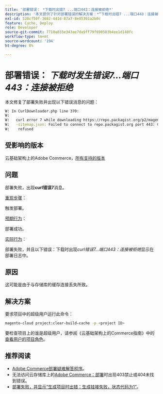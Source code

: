 ```yaml
---
title: '部署错误： *下载时出错7 ...端口443：连接被拒绝*'
description: '本文提供了针对部署错误的解决方案：*“下载时出错7 ...端口443：连接被拒绝”*。'
exl-id: 520cf50f-3682-441d-87a7-8e05301a2b0c
feature: Cache, Deploy
role: Developer
source-git-commit: 7718a835e343ae7da9ff79f690503b4ee1d140fc
workflow-type: tm+mt
source-wordcount: '194'
ht-degree: 0%

---
```


# 部署错误： *下载时发生错误7...端口443：连接被拒绝*

本文修复了部署失败并出现以下错误消息的问题：

```bash
W: In CurlDownloader.php line 370:
W:
W:   curl error 7 while downloading https://repo.packagist.org/p2/magento/module
W:   -sitemap.json: Failed to connect to repo.packagist.org port 443: Connection
W:    refused
```

## 受影响的版本

云基础架构上的Adobe Commerce，[所有支持的版本](https://www.adobe.com/content/dam/cc/en/legal/terms/enterprise/pdfs/Adobe-Commerce-Software-Lifecycle-Policy.pdf)

## 问题

部署失败，出现&#x200B;**curl错误7**&#x200B;消息。

<u>重现步骤</u>：

触发部署。

<u>预期行为</u>：

部署成功。

<u>实际行为</u>：

部署失败，并且以下错误：下载时出现&#x200B;*curl错误7...端口443：连接被拒绝*&#x200B;显示在部署日志中。

## 原因

这可能是由于与存储库的缓存连接丢失所致。

## 解决方案

要求项目中的超级用户运行此命令：

```bash
magento-cloud project:clear-build-cache -p <project ID>
```

要检查项目上的谁是超级用户，请参阅《云基础架构上的Commerce指南》中的[查看用户的项目角色](/docs/commerce-cloud-service/user-guide/project/user-access.html?lang=en#view-a-user’s-project-role)。

## 推荐阅读

* [Adobe Commerce部署疑难解答程序](/docs/commerce-knowledge-base/kb/troubleshooting/deployment/magento-deployment-troubleshooter.html)。
* 无法访问云存储库上的[Adobe Commerce：部署](/docs/commerce-knowledge-base/kb/troubleshooting/deployment/magento-commerce-cloud-repo-could-not-be-accessed-403-forbidden-or-404-not-found-error-when-deploying.html)时出现403禁止或404未找到错误。
* [部署失败，并显示“生成项目时出错：生成挂接失败，状态代码为1”](/docs/commerce-knowledge-base/kb/troubleshooting/deployment/deployment-fails-with-error-building-project-the-build-hook-failed-with-status-code-1.html)。
